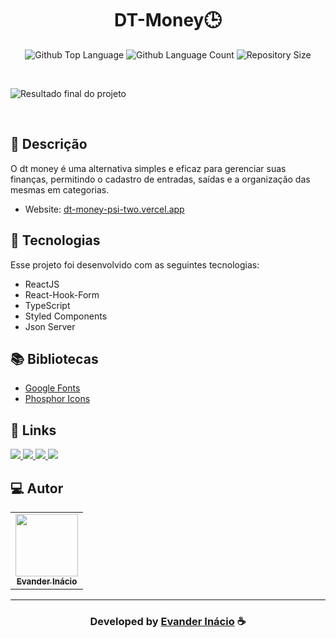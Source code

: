 <h1 align="center">
  DT-Money🕒
</h1>

 <p align="center">
  <img alt="Github Top Language" src="https://img.shields.io/github/languages/top/EvanderInacio/DT-Money?color=#00B37E">
  <img alt="Github Language Count" src="https://img.shields.io/github/languages/count/EvanderInacio/DT-Money?color=#00B37E">
  <img alt="Repository Size" src="https://img.shields.io/github/repo-size/EvanderInacio/DT-Money?color=#00B37E">
</p>

<br>

![Resultado final do projeto]()

<br>

## 📝 Descrição 

O dt money é uma alternativa simples e eficaz para gerenciar suas finanças, permitindo o cadastro de entradas, saídas e a organização das mesmas em categorias.

- Website: [dt-money-psi-two.vercel.app](https://dt-money-psi-two.vercel.app/)

## 🚀 Tecnologias

Esse projeto foi desenvolvido com as seguintes tecnologias:

- ReactJS
- React-Hook-Form
- TypeScript
- Styled Components
- Json Server

## 📚 Bibliotecas

- [Google Fonts](https://fonts.google.com/)
- [Phosphor Icons](https://phosphoricons.com/)


## 🔗 Links

<p align="left">

 <a href="https://www.linkedin.com/in/evander-inacio" alt="Linkedin">
  <img src="https://img.shields.io/badge/-Linkedin-000?style=for-the-badge&logo=Linkedin&logoColor=0A66C2&link=https://www.linkedin.com/in/evander-inacio"/> 
 </a>
  
 <a href="https://www.facebook.com/evandder.lopes" alt="Facebook">
  <img src="https://img.shields.io/badge/-Facebook-000?style=for-the-badge&logo=Facebook&logoColor=000dff&link=https://www.facebook.com/evandder.lopes"/> 
 </a>
  
 <a href="https://twitter.com/Evander_Inacio" alt="Twitter">
  <img src="https://img.shields.io/badge/-Twitter-000?style=for-the-badge&logo=Twitter&logoColor=1DA1F2&link=https://twitter.com/Evander_Inacio"/> 
 </a>

 <a href="https://evander.vercel.app" alt="Portfolio">
  <img src="https://img.shields.io/badge/my_portfolio-000?style=for-the-badge&logo=ko-fi&logoColor=FFF&link=https://www.evanderinacio.com/"/>
 </a>

 </p>
 
## 💻 Autor<br>
<table>
  <tr>
    <td align="center">
      <a href="https://github.com/EvanderInacio">
        <img src="https://avatars.githubusercontent.com/u/72362299?s=96&v=4" width="100px;" /><br>
        <sub>
          <b>Evander Inácio</b>
        </sub>
      </a>
    </td>
  </tr>
</table>

-----

  <h3 align="center"> Developed by <a href="https://www.linkedin.com/in/evander-inacio/">Evander Inácio</a> ☕</h3>

